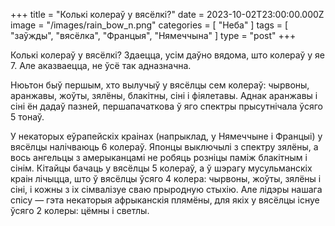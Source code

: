 +++
title = "Колькі колераў у вясёлкі?"
date = 2023-10-02T23:00:00.000Z
image = "/images/rain_bow_n.png"
categories = [ "Неба" ]
tags = [ "заўжды", "вясёлка", "Францыя", "Нямеччына" ]
type = "post"
+++

Колькі колераў у вясёлкі? Здаецца, усім даўно вядома, што колераў у яе 7. Але аказваецца, не ўсё так адназначна.

Нюьтон быў першым, хто вылучыў у вясёлцы сем колераў: чырвоны, аранжавы, жоўты, зялёны, блакітны, сіні і фіялетавы. Аднак аранжавы і сіні ён дадаў пазней, першапачаткова ў яго спектры прысутнічала ўсяго 5 тонаў.

У некаторых еўрапейскіх краінах (напрыклад, у Нямеччыне і Францыі) у вясёлцы налічваюць 6 колераў. Японцы выключылі з спектру зялёны, а вось ангельцы з амерыканцамі не робяць розніцы паміж блакітным і сінім. Кітайцы бачаць у вясёлцы 5 колераў, а ў шэрагу мусульманскіх краін лічыцца, што ў вясёлцы ўсяго 4 колера: чырвоны, жоўты, зялёны і сіні, і кожны з іх сімвалізуе сваю прыродную стыхію. Але лідэры нашага спісу — гэта некаторыя афрыканскія плямёны, для якіх у вясёлцы існуе ўсяго 2 колеры: цёмны і светлы.
